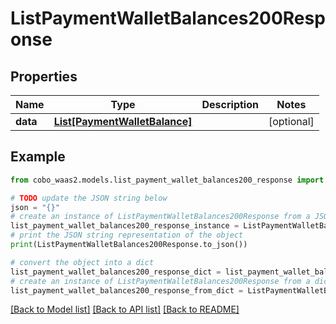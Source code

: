 # ListPaymentWalletBalances200Response


## Properties

Name | Type | Description | Notes
------------ | ------------- | ------------- | -------------
**data** | [**List[PaymentWalletBalance]**](PaymentWalletBalance.md) |  | [optional] 

## Example

```python
from cobo_waas2.models.list_payment_wallet_balances200_response import ListPaymentWalletBalances200Response

# TODO update the JSON string below
json = "{}"
# create an instance of ListPaymentWalletBalances200Response from a JSON string
list_payment_wallet_balances200_response_instance = ListPaymentWalletBalances200Response.from_json(json)
# print the JSON string representation of the object
print(ListPaymentWalletBalances200Response.to_json())

# convert the object into a dict
list_payment_wallet_balances200_response_dict = list_payment_wallet_balances200_response_instance.to_dict()
# create an instance of ListPaymentWalletBalances200Response from a dict
list_payment_wallet_balances200_response_from_dict = ListPaymentWalletBalances200Response.from_dict(list_payment_wallet_balances200_response_dict)
```
[[Back to Model list]](../README.md#documentation-for-models) [[Back to API list]](../README.md#documentation-for-api-endpoints) [[Back to README]](../README.md)


